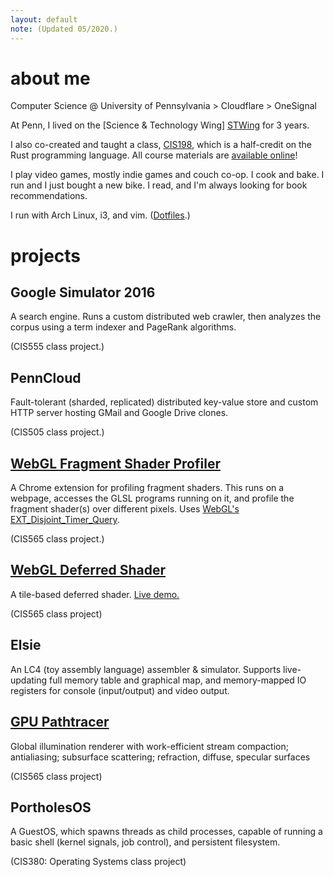 ```yaml
---
layout: default
note: (Updated 05/2020.)
---
```


<div id="aboutme">

# about me

Computer Science @ University of Pennsylvania > Cloudflare > OneSignal

At Penn, I lived on the [Science & Technology Wing] [STWing] for 3 years.

[stwing]: http://www.stwing.upenn.edu/

I also co-created and taught a class, [CIS198], which is a half-credit on the
Rust programming language. All course materials are [available online][CIS198]!

[CIS198]: http://cis198-2016f.github.io

I play video games, mostly indie games and couch co-op.
I cook and bake. I run and I just bought a new bike.
I read, and I'm always looking for book recommendations.

I run with Arch Linux, i3, and vim. ([Dotfiles].)

[Dotfiles]: https://github.com/terrynsun/dotfiles

</div>

<div id="projects">

# projects

## Google Simulator 2016

A search engine. Runs a custom distributed web crawler, then analyzes the corpus
using a term indexer and PageRank algorithms.
<p class="note">(CIS555 class project.)</p>


## PennCloud

Fault-tolerant (sharded, replicated) distributed key-value store and custom HTTP
server hosting GMail and Google Drive clones.
<p class="note">(CIS505 class project.)</p>


## [WebGL Fragment Shader Profiler](https://github.com/terrynsun/WebGL-Fragment-Shader-Profiler)

A Chrome extension for profiling fragment shaders. This runs on a webpage,
accesses the GLSL programs running on it, and profile the fragment shader(s) over
different pixels. Uses [WebGL's EXT_Disjoint_Timer_Query].
<p class="note">(CIS565 class project.)</p>

[WebGL's EXT_Disjoint_Timer_Query]: https://developer.mozilla.org/en-US/docs/Web/API/EXT_disjoint_timer_query


## [WebGL Deferred Shader](https://github.com/terrynsun/WebGL-Deferred-Shader)

A tile-based deferred shader.
[Live demo.](http://terrysun.blue/WebGL-Deferred-Shader)
<p class="note">(CIS565 class project)</p>


## Elsie

An LC4 (toy assembly language) assembler & simulator. Supports
live-updating full memory table and graphical map, and memory-mapped IO
registers for console (input/output) and video output.


## [GPU Pathtracer](https://github.com/terrynsun/CIS565-P3-CUDA-Path-Tracer)

Global illumination renderer with work-efficient stream compaction; antialiasing; subsurface scattering; refraction, diffuse, specular surfaces
<p class="note">(CIS565 class project)</p>


## PortholesOS

<p>A GuestOS, which spawns threads as child processes, capable of running a
basic shell (kernel signals, job control), and persistent filesystem.</p>
<p class="note">(CIS380: Operating Systems class project) </p>

</div>
